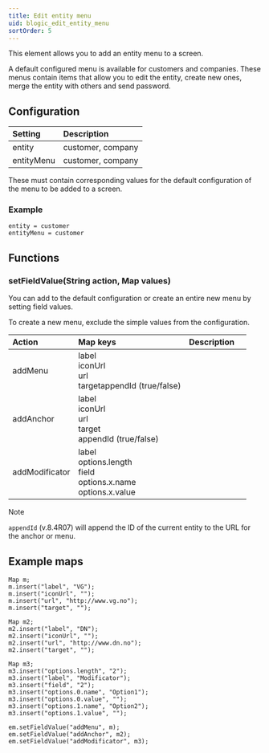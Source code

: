 ```yaml
---
title: Edit entity menu
uid: blogic_edit_entity_menu
sortOrder: 5
---
```


This element allows you to add an entity menu to a screen.

A default configured menu is available for customers and companies. These menus contain items that allow you to edit the entity, create new ones, merge the entity with others and send password.

## Configuration

| Setting    | Description       |
|:-----------|:------------------|
| entity     | customer, company |
| entityMenu | customer, company |

These must contain corresponding values for the default configuration of the menu to be added to a screen.

### Example

```crmscript
entity = customer
entityMenu = customer
```

## Functions

### setFieldValue(String action, Map values)

You can add to the default configuration or create an entire new menu by setting field values.

To create a new menu, exclude the simple values from the configuration.

| Action         | Map keys               | Description                           | |
|:---------------|:-----------------------|:--------------------------------------|-|
| addMenu        | label<br/>iconUrl<br/>url<br/>target<be/>appendId (true/false) | |
| addAnchor      | label<br/>iconUrl<br/>url<br/>target<br/>appendId (true/false) | |
| addModificator | label<br/>options.length<br/>field<br/>options.x.name<br/>options.x.value |

> [!NOTE]
> `appendId` (v.8.4R07) will append the ID of the current entity to the URL for the anchor or menu.

## Example maps

```crmscript
Map m;
m.insert("label", "VG");
m.insert("iconUrl", "");
m.insert("url", "http://www.vg.no");
m.insert("target", "");

Map m2;
m2.insert("label", "DN");
m2.insert("iconUrl", "");
m2.insert("url", "http://www.dn.no");
m2.insert("target", "");

Map m3;
m3.insert("options.length", "2");
m3.insert("label", "Modificator");
m3.insert("field", "2");
m3.insert("options.0.name", "Option1");
m3.insert("options.0.value", "");
m3.insert("options.1.name", "Option2");
m3.insert("options.1.value", "");

em.setFieldValue("addMenu", m);
em.setFieldValue("addAnchor", m2);
em.setFieldValue("addModificator", m3);
```
